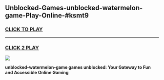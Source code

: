 
## Unblocked-Games-unblocked-watermelon-game-Play-Online-#ksmt9
<h3>
<a href="https://premium.freeplayer.one?title=unblocked-watermelon-game&ref=27F">CLICK TO PLAY</a></h3>
<hr>

<h3>
<a href="https://premium.freeplayer.one?title=unblocked-watermelon-game&ref=27F">CLICK 2 PLAY</a>
  
</h3>

<a href="https://premium.freeplayer.one?title=unblocked-watermelon-game&ref=27F"><img src="https://clearcache.store/games.png"></a>


**unblocked-watermelon-game games unblocked: Your Gateway to Fun and Accessible Online Gaming**
